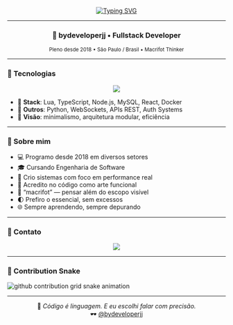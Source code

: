 <div align="center">

[![Typing SVG](https://readme-typing-svg.demolab.com?font=Fira+Code&pause=1000&color=00FFBB&vCenter=true&width=600&lines=Eai%2C+sou+bydeveloperjj.;Programador+desde+2018.;Pensamento+%23macrifot.;Engenharia+de+Software+%7C+SP)](https://git.io/typing-svg)

---

### 🧠 bydeveloperjj • Fullstack Developer  
<sub>Pleno desde 2018 • São Paulo / Brasil • Macrifot Thinker</sub>

</div>

---

### 🧰 Tecnologias

<p align="center">
  <img src="https://skillicons.dev/icons?i=lua,ts,nodejs,react,mysql,docker,py,html,css&theme=dark" />
</p>

- 🔹 **Stack**: Lua, TypeScript, Node.js, MySQL, React, Docker  
- 🔹 **Outros**: Python, WebSockets, APIs REST, Auth Systems  
- 🔹 **Visão**: minimalismo, arquitetura modular, eficiência

---

### 🔎 Sobre mim

- 💻 Programo desde 2018 em diversos setores  
- 🎓 Cursando Engenharia de Software  
- 🧬 Crio sistemas com foco em performance real  
- 🧠 Acredito no código como arte funcional  
- 📎 “macrifot” — pensar além do escopo visível  
- 🌓 Prefiro o essencial, sem excessos  
- 🌐 Sempre aprendendo, sempre depurando

---

### 📩 Contato

<div align="center">

<a href="mailto:joaopedrocodes@gmail.com">
  <img src="https://img.shields.io/badge/Gmail-joaopedrocodes@gmail.com-black?style=flat&logo=gmail&logoColor=white"/>
</a>

</div>

---

### 🐍 Contribution Snake

<picture>
  <source media="(prefers-color-scheme: dark)" srcset="https://raw.githubusercontent.com/bydeveloperjj/ayangweb/master/assets/github-contribution-grid-snake-dark.svg">
  <source media="(prefers-color-scheme: light)" srcset="https://raw.githubusercontent.com/bydeveloperjj/ayangweb/master/assets/github-contribution-grid-snake.svg">
  <img alt="github contribution grid snake animation" src="https://raw.githubusercontent.com/bydeveloperjj/ayangweb/master/assets/github-contribution-grid-snake.svg">
</picture>

---

<div align="center">

🖤 _Código é linguagem. E eu escolhi falar com precisão._  
🕶️ [@bydeveloperjj](https://github.com/bydeveloperjj)

</div>
